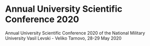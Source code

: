 # Annual University Scientific Conference 2020
Annual University Scientific Conference 2020 of the National Military University Vasil Levski - Veliko Tarnovo, 28-29 May 2020
